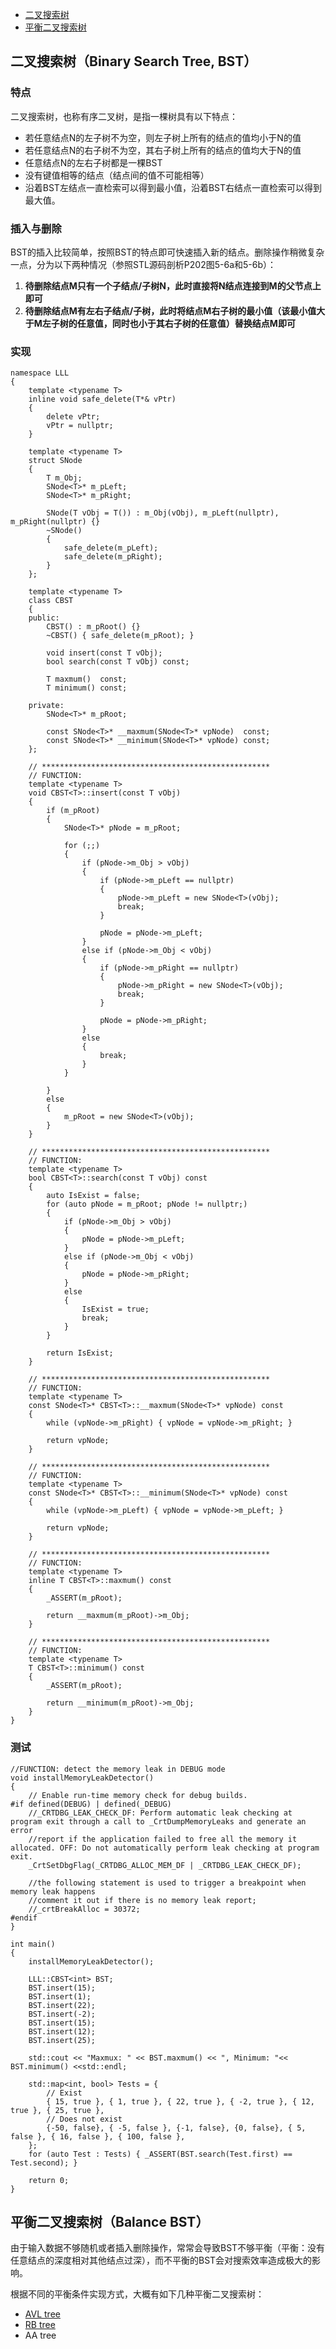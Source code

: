 * [二叉搜索树](#二叉搜索树binary-search-tree-bst)
* [平衡二叉搜索树](#平衡二叉搜索树balance-bst)

## 二叉搜索树（Binary Search Tree, BST）
### 特点
二叉搜索树，也称有序二叉树，是指一棵树具有以下特点：
* 若任意结点N的左子树不为空，则左子树上所有的结点的值均小于N的值
* 若任意结点N的右子树不为空，其右子树上所有的结点的值均大于N的值
* 任意结点N的左右子树都是一棵BST
* 没有键值相等的结点（结点间的值不可能相等）
* 沿着BST左结点一直检索可以得到最小值，沿着BST右结点一直检索可以得到最大值。
### 插入与删除
BST的插入比较简单，按照BST的特点即可快速插入新的结点。删除操作稍微复杂一点，分为以下两种情况（参照STL源码剖析P202图5-6a和5-6b）：
1. **待删除结点M只有一个子结点/子树N，此时直接将N结点连接到M的父节点上即可**
2. **待删除结点M有左右子结点/子树，此时将结点M右子树的最小值（该最小值大于M左子树的任意值，同时也小于其右子树的任意值）替换结点M即可**

### 实现
```
namespace LLL
{
	template <typename T>
	inline void safe_delete(T*& vPtr)
	{
		delete vPtr;
		vPtr = nullptr;
	}

	template <typename T>
	struct SNode
	{
		T m_Obj;
		SNode<T>* m_pLeft;
		SNode<T>* m_pRight;

		SNode(T vObj = T()) : m_Obj(vObj), m_pLeft(nullptr), m_pRight(nullptr) {}
		~SNode()
		{
			safe_delete(m_pLeft);
			safe_delete(m_pRight);
		}
	};

	template <typename T>
	class CBST
	{
	public:
		CBST() : m_pRoot() {}
		~CBST() { safe_delete(m_pRoot); }

		void insert(const T vObj);
		bool search(const T vObj) const;

		T maxmum()  const;
		T minimum() const;

	private:
		SNode<T>* m_pRoot;

		const SNode<T>* __maxmum(SNode<T>* vpNode)  const;
		const SNode<T>* __minimum(SNode<T>* vpNode) const;
	};

	// ***************************************************
	// FUNCTION:
	template <typename T>
	void CBST<T>::insert(const T vObj)
	{
		if (m_pRoot)
		{
			SNode<T>* pNode = m_pRoot;

			for (;;)
			{
				if (pNode->m_Obj > vObj)
				{
					if (pNode->m_pLeft == nullptr)
					{
						pNode->m_pLeft = new SNode<T>(vObj);
						break;
					}

					pNode = pNode->m_pLeft;
				}
				else if (pNode->m_Obj < vObj)
				{
					if (pNode->m_pRight == nullptr)
					{
						pNode->m_pRight = new SNode<T>(vObj);
						break;
					}

					pNode = pNode->m_pRight;
				}
				else
				{
					break;
				}
			}

		}
		else
		{
			m_pRoot = new SNode<T>(vObj);
		}
	}

	// ***************************************************
	// FUNCTION:
	template <typename T>
	bool CBST<T>::search(const T vObj) const
	{
		auto IsExist = false;
		for (auto pNode = m_pRoot; pNode != nullptr;)
		{
			if (pNode->m_Obj > vObj)
			{
				pNode = pNode->m_pLeft;
			}
			else if (pNode->m_Obj < vObj)
			{
				pNode = pNode->m_pRight;
			}
			else
			{
				IsExist = true;
				break;
			}
		}

		return IsExist;
	}

	// ***************************************************
	// FUNCTION:
	template <typename T>
	const SNode<T>* CBST<T>::__maxmum(SNode<T>* vpNode) const
	{
		while (vpNode->m_pRight) { vpNode = vpNode->m_pRight; }

		return vpNode;
	}

	// ***************************************************
	// FUNCTION:
	template <typename T>
	const SNode<T>* CBST<T>::__minimum(SNode<T>* vpNode) const
	{
		while (vpNode->m_pLeft) { vpNode = vpNode->m_pLeft; }

		return vpNode;
	}

	// ***************************************************
	// FUNCTION:
	template <typename T>
	inline T CBST<T>::maxmum() const
	{
		_ASSERT(m_pRoot);

		return __maxmum(m_pRoot)->m_Obj;
	}

	// ***************************************************
	// FUNCTION:
	template <typename T>
	T CBST<T>::minimum() const
	{
		_ASSERT(m_pRoot);

		return __minimum(m_pRoot)->m_Obj;
	}
}
```
### 测试
```
//FUNCTION: detect the memory leak in DEBUG mode
void installMemoryLeakDetector()
{
	// Enable run-time memory check for debug builds.
#if defined(DEBUG) | defined(_DEBUG)
	//_CRTDBG_LEAK_CHECK_DF: Perform automatic leak checking at program exit through a call to _CrtDumpMemoryLeaks and generate an error 
	//report if the application failed to free all the memory it allocated. OFF: Do not automatically perform leak checking at program exit.
	_CrtSetDbgFlag(_CRTDBG_ALLOC_MEM_DF | _CRTDBG_LEAK_CHECK_DF);

	//the following statement is used to trigger a breakpoint when memory leak happens
	//comment it out if there is no memory leak report;
	//_crtBreakAlloc = 30372;
#endif
}

int main()
{
	installMemoryLeakDetector();

	LLL::CBST<int> BST;
	BST.insert(15);
	BST.insert(1);
	BST.insert(22);
	BST.insert(-2);
	BST.insert(15);
	BST.insert(12);
	BST.insert(25);

	std::cout << "Maxmux: " << BST.maxmum() << ", Minimum: "<< BST.minimum() <<std::endl;

	std::map<int, bool> Tests = { 
		// Exist
		{ 15, true }, { 1, true }, { 22, true }, { -2, true }, { 12, true }, { 25, true },
		// Does not exist 
		{-50, false}, { -5, false }, {-1, false}, {0, false}, { 5, false }, { 16, false }, { 100, false },
	};
	for (auto Test : Tests) { _ASSERT(BST.search(Test.first) == Test.second); }

	return 0;
}
```

## 平衡二叉搜索树（Balance BST）
由于输入数据不够随机或者插入删除操作，常常会导致BST不够平衡（平衡：没有任意结点的深度相对其他结点过深），而不平衡的BST会对搜索效率造成极大的影响。

根据不同的平衡条件实现方式，大概有如下几种平衡二叉搜索树：
* [AVL tree](STL_BST_AVL_TREE.md)
* [RB tree](STL_BST_RB_TREE.md)
* AA tree
